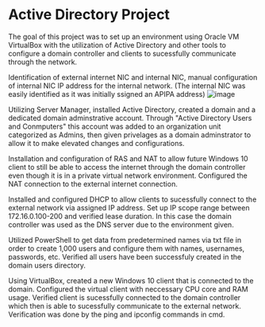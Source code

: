 # Active Directory Project
The goal of this project was to set up an environment using Oracle VM VirtualBox with the utilization of Active Directory and other tools to configure a domain controller and clients to sucessfully communicate through the network.

Identification of external internet NIC and internal NIC, manual configuration of internal NIC IP address for the internal network. (The internal NIC was easily identified as it was initially ssigned an APIPA address) 
![image](https://github.com/kimSim/AD/assets/10665087/7068d945-4f68-41fd-9672-4f3e104c9215)


Utilizing Server Manager, installed Active Directory, created a domain and a dedicated domain adminstrative account. Through "Active Directory Users and Conmputers" this account was added to an organization unit categorized as Admins, then given privelages as a domain adminstrator to allow it to make elevated changes and configurations.

Installation and configuration of RAS and NAT to allow future Windows 10 client to still be able to access the internet through the domain controller even though it is in a private virtual network environment. Configured the NAT connection to the external internet connection.

Installed and configured DHCP to allow clients to sucessfully connect to the external network via assigned IP address. Set up IP scope range between 172.16.0.100-200 and verified lease duration. In this case the domain controller was used as the DNS server due to the environment given. 

Utilized PowerShell to get data from predetermined names via txt file in order to create 1,000 users and configure them with names, usernames, passwords, etc. Verified all users have been successfuly created in the domain users directory. 

Using VirtualBox, created a new Windows 10 client that is connected to the domain. Configured the virtual client with neccessary CPU core and RAM usage. Verified client is sucessfully connected to the domain controller which then is able to sucessfully communicate to the external network. Verification was done by the ping and ipconfig commands in cmd.  
